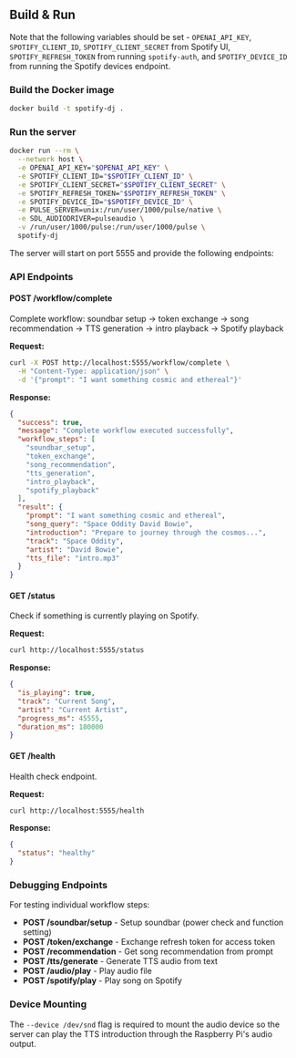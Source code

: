 ## Build & Run

Note that the following variables should be set - `OPENAI_API_KEY`, `SPOTIFY_CLIENT_ID`, `SPOTIFY_CLIENT_SECRET` from Spotify UI, `SPOTIFY_REFRESH_TOKEN` from running `spotify-auth`, and `SPOTIFY_DEVICE_ID` from running the Spotify devices endpoint.

### Build the Docker image

```bash
docker build -t spotify-dj .
```

### Run the server

```bash
docker run --rm \
  --network host \
  -e OPENAI_API_KEY="$OPENAI_API_KEY" \
  -e SPOTIFY_CLIENT_ID="$SPOTIFY_CLIENT_ID" \
  -e SPOTIFY_CLIENT_SECRET="$SPOTIFY_CLIENT_SECRET" \
  -e SPOTIFY_REFRESH_TOKEN="$SPOTIFY_REFRESH_TOKEN" \
  -e SPOTIFY_DEVICE_ID="$SPOTIFY_DEVICE_ID" \
  -e PULSE_SERVER=unix:/run/user/1000/pulse/native \
  -e SDL_AUDIODRIVER=pulseaudio \
  -v /run/user/1000/pulse:/run/user/1000/pulse \
  spotify-dj
```

The server will start on port 5555 and provide the following endpoints:

### API Endpoints

#### POST /workflow/complete
Complete workflow: soundbar setup → token exchange → song recommendation → TTS generation → intro playback → Spotify playback

**Request:**
```bash
curl -X POST http://localhost:5555/workflow/complete \
  -H "Content-Type: application/json" \
  -d '{"prompt": "I want something cosmic and ethereal"}'
```

**Response:**
```json
{
  "success": true,
  "message": "Complete workflow executed successfully",
  "workflow_steps": [
    "soundbar_setup",
    "token_exchange", 
    "song_recommendation",
    "tts_generation",
    "intro_playback",
    "spotify_playback"
  ],
  "result": {
    "prompt": "I want something cosmic and ethereal",
    "song_query": "Space Oddity David Bowie",
    "introduction": "Prepare to journey through the cosmos...",
    "track": "Space Oddity",
    "artist": "David Bowie",
    "tts_file": "intro.mp3"
  }
}
```

#### GET /status
Check if something is currently playing on Spotify.

**Request:**
```bash
curl http://localhost:5555/status
```

**Response:**
```json
{
  "is_playing": true,
  "track": "Current Song",
  "artist": "Current Artist",
  "progress_ms": 45555,
  "duration_ms": 180000
}
```

#### GET /health
Health check endpoint.

**Request:**
```bash
curl http://localhost:5555/health
```

**Response:**
```json
{
  "status": "healthy"
}
```

### Debugging Endpoints

For testing individual workflow steps:

- **POST /soundbar/setup** - Setup soundbar (power check and function setting)
- **POST /token/exchange** - Exchange refresh token for access token  
- **POST /recommendation** - Get song recommendation from prompt
- **POST /tts/generate** - Generate TTS audio from text
- **POST /audio/play** - Play audio file
- **POST /spotify/play** - Play song on Spotify

### Device Mounting

The `--device /dev/snd` flag is required to mount the audio device so the server can play the TTS introduction through the Raspberry Pi's audio output.
